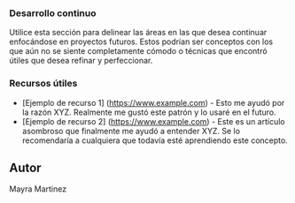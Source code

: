 ### Desarrollo continuo

Utilice esta sección para delinear las áreas en las que desea continuar enfocándose en proyectos futuros. Estos podrían ser conceptos con los que aún no se siente completamente cómodo o técnicas que encontró útiles que desea refinar y perfeccionar.

### Recursos útiles

- [Ejemplo de recurso 1] (https://www.example.com) - Esto me ayudó por la razón XYZ. Realmente me gustó este patrón y lo usaré en el futuro.
- [Ejemplo de recurso 2] (https://www.example.com) - Este es un artículo asombroso que finalmente me ayudó a entender XYZ. Se lo recomendaría a cualquiera que todavía esté aprendiendo este concepto.

## Autor

Mayra Martinez

